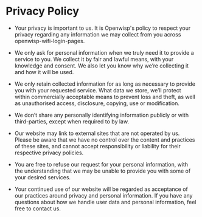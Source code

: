 # Privacy Policy

- Your privacy is important to us. It is Openwisp's policy to respect your privacy regarding any information we may collect from you across openwisp-wifi-login-pages.

- We only ask for personal information when we truly need it to provide a service to you. We collect it by fair and lawful means, with your knowledge and consent. We also let you know why we’re collecting it and how it will be used.

- We only retain collected information for as long as necessary to provide you with your requested service. What data we store, we’ll protect within commercially acceptable means to prevent loss and theft, as well as unauthorised access, disclosure, copying, use or modification.

- We don’t share any personally identifying information publicly or with third-parties, except when required to by law.

- Our website may link to external sites that are not operated by us. Please be aware that we have no control over the content and practices of these sites, and cannot accept responsibility or liability for their respective privacy policies.

- You are free to refuse our request for your personal information, with the understanding that we may be unable to provide you with some of your desired services.

- Your continued use of our website will be regarded as acceptance of our practices around privacy and personal information. If you have any questions about how we handle user data and personal information, feel free to contact us.
